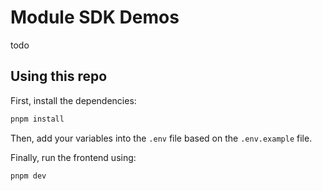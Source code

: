 # Module SDK Demos

todo

## Using this repo

First, install the dependencies:

```sh
pnpm install
```

Then, add your variables into the `.env` file based on the `.env.example` file.

Finally, run the frontend using:

```sh
pnpm dev
```
